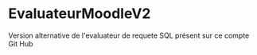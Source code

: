 # EvaluateurMoodleV2
Version alternative de l'evaluateur de requete SQL présent sur ce compte Git Hub
